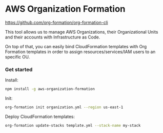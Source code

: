 # AWS Organization Formation 

https://github.com/org-formation/org-formation-cli

This tool allows us to manage AWS Organizations, their Organizational Units and their accounts with Infrastructure as Code.

On top of that, you can easily bind CloudFormation templates with Org Formation templates in order to assign resources/services/IAM users to an specific OU.

### Get started

Install: 
```bash
npm install -g aws-organization-formation
```

Init:
```bash
org-formation init organization.yml --region us-east-1
```

Deploy CloudFormation templates:
```bash
org-formation update-stacks template.yml --stack-name my-stack
```